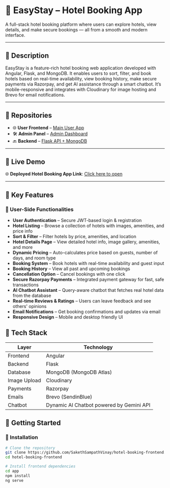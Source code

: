 # 🏨 EasyStay – Hotel Booking App

A full-stack hotel booking platform where users can explore hotels, view details, and make secure bookings — all from a smooth and modern interface.

---

## 📌 Description

EasyStay is a feature-rich hotel booking web application developed with Angular, Flask, and MongoDB. It enables users to sort, filter, and book hotels based on real-time availability, view booking history, make secure payments via Razorpay, and get AI assistance through a smart chatbot. It’s mobile-responsive and integrates with Cloudinary for image hosting and Brevo for email notifications.

---

## 🔗 Repositories

- 🌐 **User Frontend** – [Main User App](https://github.com/SakethSampathVinay/hotel-booking-frontend)
- 🛠 **Admin Panel** – [Admin Dashboard](https://github.com/SakethSampathVinay/hotel-booking-admin)
- 🔙 **Backend** – [Flask API + MongoDB](https://github.com/SakethSampathVinay/hotel-booking-backend)

---

## 🔗 Live Demo

🌐 **Deployed Hotel Booking App Link**: [Click here to open](https://easystay-snowy.vercel.app/)  

---


## 🌟 Key Features

### 👤 User-Side Functionalities

- **User Authentication** – Secure JWT-based login & registration  
- **Hotel Listing** – Browse a collection of hotels with images, amenities, and price info  
- **Sort & Filter** – Filter hotels by price, amenities, and location  
- **Hotel Details Page** – View detailed hotel info, image gallery, amenities, and more  
- **Dynamic Pricing** – Auto-calculates price based on guests, number of days, and room type  
- **Booking System** – Book hotels with real-time availability and guest input  
- **Booking History** – View all past and upcoming bookings  
- **Cancellation Option** – Cancel bookings with one click  
- **Secure Razorpay Payments** – Integrated payment gateway for fast, safe transactions  
- **AI Chatbot Assistant** – Query-aware chatbot that fetches real hotel data from the database  
- **Real-time Reviews & Ratings** – Users can leave feedback and see others' opinions  
- **Email Notifications** – Get booking confirmations and updates via email  
- **Responsive Design** – Mobile and desktop friendly UI  

## 🧪 Tech Stack

| Layer        | Technology                                  |
|--------------|---------------------------------------------|
| Frontend     | Angular                                     |
| Backend      | Flask                                       |
| Database     | MongoDB (MongoDB Atlas)                     |
| Image Upload | Cloudinary                                  |
| Payments     | Razorpay                                    |
| Emails       | Brevo (SendinBlue)                          |
| Chatbot      | Dynamic AI Chatbot powered by Gemini API    |


## 🚀 Getting Started

### 🔧 Installation

```bash
# Clone the repository
git clone https://github.com/SakethSampathVinay/hotel-booking-frontend.git
cd hotel-booking-frontend

# Install frontend dependencies
cd app
npm install
ng serve
